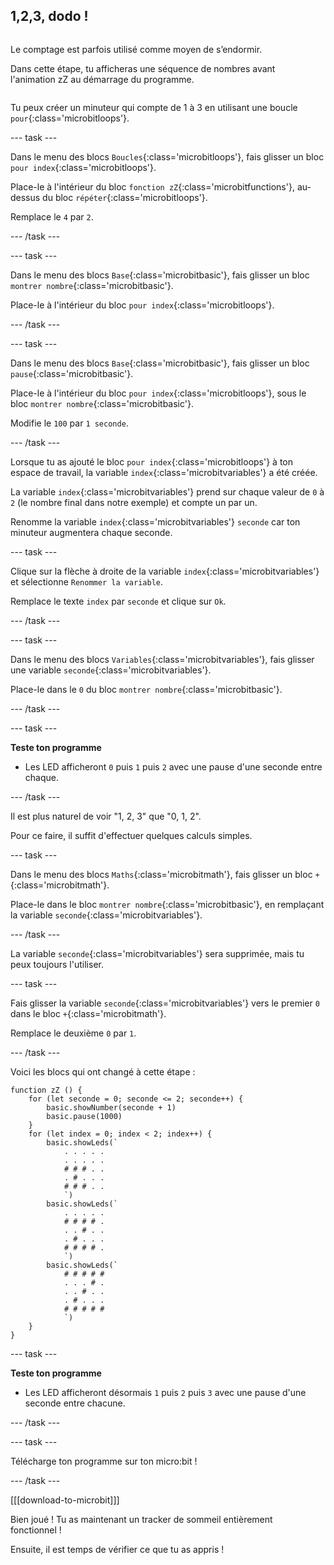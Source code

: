 ## 1,2,3, dodo !

<div style="display: flex; flex-wrap: wrap">
<div style="flex-basis: 200px; flex-grow: 1; margin-right: 15px;">

Le comptage est parfois utilisé comme moyen de s’endormir.

Dans cette étape, tu afficheras une séquence de nombres avant l'animation zZ au démarrage du programme.

</div>
</div>

Tu peux créer un minuteur qui compte de 1 à 3 en utilisant une boucle `pour`{:class='microbitloops'}.

--- task ---

Dans le menu des blocs `Boucles`{:class='microbitloops'}, fais glisser un bloc `pour index`{:class='microbitloops'}.

Place-le à l'intérieur du bloc `fonction zZ`{:class='microbitfunctions'}, au-dessus du bloc `répéter`{:class='microbitloops'}.

Remplace le `4` par `2`.

--- /task ---

--- task ---

Dans le menu des blocs `Base`{:class='microbitbasic'}, fais glisser un bloc `montrer nombre`{:class='microbitbasic'}.

Place-le à l'intérieur du bloc `pour index`{:class='microbitloops'}.

--- /task ---

--- task ---

Dans le menu des blocs `Base`{:class='microbitbasic'}, fais glisser un bloc `pause`{:class='microbitbasic'}.

Place-le à l'intérieur du bloc `pour index`{:class='microbitloops'}, sous le bloc `montrer nombre`{:class='microbitbasic'}.

Modifie le `100` par `1 seconde`.

--- /task ---

Lorsque tu as ajouté le bloc `pour index`{:class='microbitloops'} à ton espace de travail, la variable `index`{:class='microbitvariables'} a été créée.

La variable `index`{:class='microbitvariables'} prend sur chaque valeur de `0` à `2` (le nombre final dans notre exemple) et compte un par un.

Renomme la variable `index`{:class='microbitvariables'} `seconde` car ton minuteur augmentera chaque seconde.

--- task ---

Clique sur la flèche à droite de la variable `index`{:class='microbitvariables'} et sélectionne `Renommer la variable`.

Remplace le texte `index` par `seconde` et clique sur `Ok`.

--- /task ---

--- task ---

Dans le menu des blocs `Variables`{:class='microbitvariables'}, fais glisser une variable `seconde`{:class='microbitvariables'}.

Place-le dans le `0` du bloc `montrer nombre`{:class='microbitbasic'}.

--- /task ---

--- task ---

**Teste ton programme**

+ Les LED afficheront `0` puis `1` puis `2` avec une pause d'une seconde entre chaque.

--- /task ---

Il est plus naturel de voir "1, 2, 3" que "0, 1, 2".

Pour ce faire, il suffit d'effectuer quelques calculs simples.

--- task ---

Dans le menu des blocs `Maths`{:class='microbitmath'}, fais glisser un bloc `+`{:class='microbitmath'}.

Place-le dans le bloc `montrer nombre`{:class='microbitbasic'}, en remplaçant la variable `seconde`{:class='microbitvariables'}.

--- /task ---

La variable `seconde`{:class='microbitvariables'} sera supprimée, mais tu peux toujours l'utiliser.

--- task ---

Fais glisser la variable `seconde`{:class='microbitvariables'} vers le premier `0` dans le bloc `+`{:class='microbitmath'}.

Remplace le deuxième `0` par `1`.

--- /task ---

Voici les blocs qui ont changé à cette étape :

```microbit
function zZ () {
    for (let seconde = 0; seconde <= 2; seconde++) {
        basic.showNumber(seconde + 1)
        basic.pause(1000)
    }
    for (let index = 0; index < 2; index++) {
        basic.showLeds(`
            . . . . .
            . . . . .
            # # # . .
            . # . . .
            # # # . .
            `)
        basic.showLeds(`
            . . . . .
            # # # # .
            . . # . .
            . # . . .
            # # # # .
            `)
        basic.showLeds(`
            # # # # #
            . . . # .
            . . # . .
            . # . . .
            # # # # #
            `)
    }
}
```

--- task ---

**Teste ton programme**

+ Les LED afficheront désormais `1` puis `2` puis `3` avec une pause d'une seconde entre chacune.

--- /task ---

--- task ---

Télécharge ton programme sur ton micro:bit !

--- /task ---

[[[download-to-microbit]]]

Bien joué ! Tu as maintenant un tracker de sommeil entièrement fonctionnel !

Ensuite, il est temps de vérifier ce que tu as appris !
